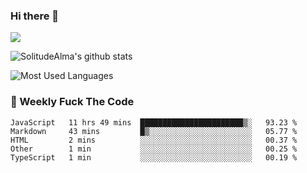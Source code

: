 ### Hi there 👋
<p>
  <a href="https://count.getloli.com/"><img src="https://count.getloli.com/get/@:solitudealma"></a>
</p>

![SolitudeAlma's github stats](https://github-readme-stats.vercel.app/api?username=solitudealma&show_icons=true&theme=radical)

![Most Used Languages](https://github-readme-stats.vercel.app/api/top-langs/?username=solitudealma&layout=compact&hide_border=true&theme=dark)
<!-- ![visitors](https://visitor-badge.glitch.me/badge?page_id=solitudealma.solitudealma.id) -->


### :dart: Weekly Fuck The Code

<!--START_SECTION:waka-->
```text
JavaScript   11 hrs 49 mins  ███████████████████████▒░   93.23 % 
Markdown     43 mins         █▒░░░░░░░░░░░░░░░░░░░░░░░   05.77 % 
HTML         2 mins          ░░░░░░░░░░░░░░░░░░░░░░░░░   00.37 % 
Other        1 min           ░░░░░░░░░░░░░░░░░░░░░░░░░   00.25 % 
TypeScript   1 min           ░░░░░░░░░░░░░░░░░░░░░░░░░   00.19 % 
```
<!--END_SECTION:waka-->
